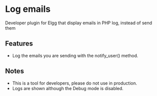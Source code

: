 Log emails
=============
Developer plugin for Elgg that display emails in PHP log, instead of send them

Features
-----------

- Log the emails you are sending with the notify_user() method.

Notes
-----------

- This is a tool for developers, please do not use in production.
- Logs are shown although the Debug mode is disabled.

